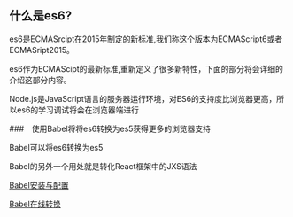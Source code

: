## 什么是es6?

es6是ECMASrcipt在2015年制定的新标准,我们称这个版本为ECMAScript6或者ECMASript2015。

es6作为ECMAScipt的最新标准,重新定义了很多新特性，下面的部分将会详细的介绍这部分内容。

Node.js是JavaScript语言的服务器运行环境，对ES6的支持度比浏览器更高，所以es6的学习调试将会在浏览器端进行


###　使用Babel将将es6转换为es5获得更多的浏览器支持

Babel可以将es6转换为es5

Babel的另外一个用处就是转化React框架中的JXS语法 

[Babel安装与配置](http://es6.ruanyifeng.com/#docs/intro)

[Babel在线转换](https://babeljs.io/repl/)


